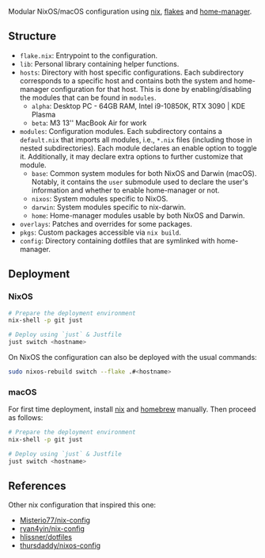 Modular NixOS/macOS configuration using [nix](https://nixos.org),
[flakes](https://nixos.wiki/wiki/Flakes) and
[home-manager](https://nixos.wiki/wiki/Home_Manager).

## Structure

- `flake.nix`: Entrypoint to the configuration.
- `lib`: Personal library containing helper functions.
- `hosts`: Directory with host specific configurations. Each subdirectory
  corresponds to a specific host and contains both the system and home-manager
  configuration for that host. This is done by enabling/disabling the modules
  that can be found in `modules`.
  - `alpha`: Desktop PC - 64GB RAM, Intel i9-10850K, RTX 3090 | KDE Plasma
  - `beta`: M3 13'' MacBook Air for work
- `modules`: Configuration modules. Each subdirectory contains a `default.nix`
  that imports all modules, i.e., `*.nix` files (including those in nested
  subdirectories). Each module declares an enable option to toggle
  it. Additionally, it may declare extra options to further customize that
  module.
  - `base`: Common system modules for both NixOS and Darwin (macOS). Notably, it
    contains the `user` submodule used to declare the user's information and
    whether to enable home-manager or not.
  - `nixos`: System modules specific to NixOS.
  - `darwin`: System modules specific to nix-darwin.
  - `home`: Home-manager modules usable by both NixOS and Darwin.
- `overlays`: Patches and overrides for some packages.
- `pkgs`: Custom packages accessible via `nix build`.
- `config`: Directory containing dotfiles that are symlinked with home-manager.

## Deployment

### NixOS

```bash
# Prepare the deployment environment
nix-shell -p git just

# Deploy using `just` & Justfile
just switch <hostname>
```

On NixOS the configuration can also be deployed with the usual commands:

```bash
sudo nixos-rebuild switch --flake .#<hostname>
```

### macOS

For first time deployment, install
[nix](https://nixos.org/download/#nix-install-macos) and
[homebrew](https://brew.sh) manually. Then proceed as follows:

```bash
# Prepare the deployment environment
nix-shell -p git just

# Deploy using `just` & Justfile
just switch <hostname>
```

## References

Other nix configuration that inspired this one:

- [Misterio77/nix-config](https://github.com/Misterio77/nix-config)
- [ryan4yin/nix-config](https://github.com/ryan4yin/nix-config)
- [hlissner/dotfiles](https://github.com/hlissner/dotfiles)
- [thursdaddy/nixos-config](https://github.com/thursdaddy/nixos-config)
